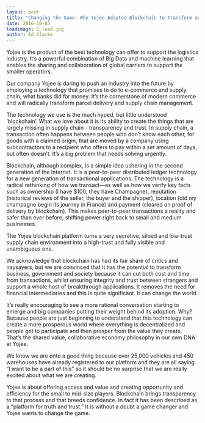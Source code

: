 ```yaml
---
layout: post
title: "Changing the Game: Why Yojee Adopted Blockchain to Transform an Industry"
date: 2016-10-03
leadimage: 1_lead.jpg
author: Ed Clarke
---
```


Yojee is the product of the best technology can offer to support the logistics industry. It’s a powerful combination of Big Data and machine learning that enables the sharing and collaboration of global carriers to support the smaller operators. 
  
Our company Yojee is daring to push an industry into the future by employing a technology that promises to do to e-commerce and supply chain, what banks did for money. It’s the cornerstone of modern commerce and will radically transform parcel delivery and supply chain management. 
  
The technology we use is the much hyped, but little understood ‘blockchain’. What we love about it is its ability to create the things that are largely missing in supply chain - transparency and trust. In supply chain, a transaction often happens between people who don’t know each other, for goods with a claimed origin, that are moved by a company using subcontractors to a recipient who offers to pay within a set amount of days, but often doesn’t. It’s a big problem that needs solving urgently.
  
Blockchain, although complex, is a simple idea ushering in the second generation of the Internet. It is a peer-to-peer distributed ledger technology for a new generation of transactional applications. The technology is a radical rethinking of how we transact—as well as how we verify key facts such as ownership (I have $100, they have Champagne), reputation (historical reviews of the seller, the buyer and the shipper), location (did my champagne begin its journey in France) and payment (cleared on proof of delivery by blockchain). This makes peer-to-peer transactions a reality and safer than ever before, shifting power right back to small and medium businesses.
  
The Yojee blockchain platform turns a very secretive, siloed and low-trust supply chain environment into a high-trust and fully visible and unambiguous one.
  
We acknowledge that blockchain has had its fair share of critics and naysayers, but we are convinced that it has the potential to transform business, government and society because it can cut both cost and time from transactions, whilst ensuring integrity and trust between strangers and support a whole host of breakthrough applications. It removes the need for financial intermediaries and this is quite significant. It can change the world.
  
It’s really encouraging to see a more rational conversation starting to emerge and big companies putting their weight behind its adoption. Why? Because people are just beginning to understand that this technology can create a more prosperous world where everything is decentralized and people get to participate and then prosper from the value they create. That’s the shared value, collaborative economy philosophy in our own DNA at Yojee. 
  
We know we are onto a good thing because over 25,000 vehicles and 450 warehouses have already registered to our platform and they are all saying “I want to be a part of this” so it should be no surprise that we are really excited about what we are creating.  
  
Yojee is about offering access and value and creating opportunity and efficiency for the small to mid-size players. Blockchain brings transparency to that process and that breeds confidence. In fact it has been described as a “platform for truth and trust.” It is without a doubt a game changer and Yojee wants to change the game.

